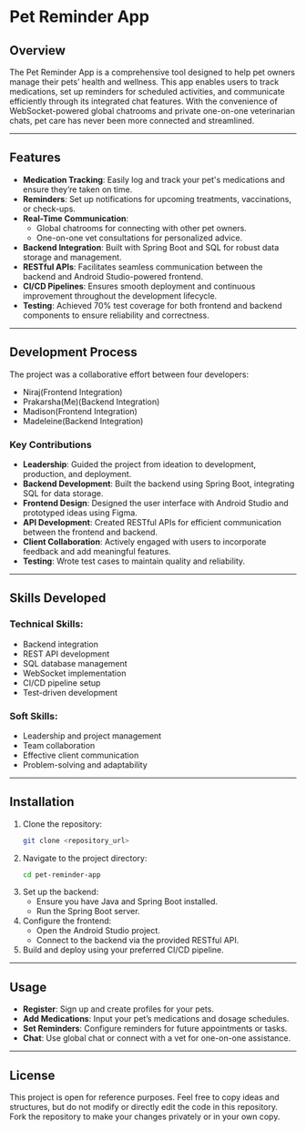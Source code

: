 # Pet Reminder App

## Overview
The Pet Reminder App is a comprehensive tool designed to help pet owners manage their pets’ health and wellness. This app enables users to track medications, set up reminders for scheduled activities, and communicate efficiently through its integrated chat features. With the convenience of WebSocket-powered global chatrooms and private one-on-one veterinarian chats, pet care has never been more connected and streamlined.

---

## Features
- **Medication Tracking**: Easily log and track your pet's medications and ensure they’re taken on time.
- **Reminders**: Set up notifications for upcoming treatments, vaccinations, or check-ups.
- **Real-Time Communication**:
  - Global chatrooms for connecting with other pet owners.
  - One-on-one vet consultations for personalized advice.
- **Backend Integration**: Built with Spring Boot and SQL for robust data storage and management.
- **RESTful APIs**: Facilitates seamless communication between the backend and Android Studio-powered frontend.
- **CI/CD Pipelines**: Ensures smooth deployment and continuous improvement throughout the development lifecycle.
- **Testing**: Achieved 70% test coverage for both frontend and backend components to ensure reliability and correctness.

---

## Development Process
The project was a collaborative effort between four developers:
- Niraj(Frontend Integration)
- Prakarsha(Me)(Backend Integration)
- Madison(Frontend Integration)
- Madeleine(Backend Integration)

### Key Contributions
- **Leadership**: Guided the project from ideation to development, production, and deployment.
- **Backend Development**: Built the backend using Spring Boot, integrating SQL for data storage.
- **Frontend Design**: Designed the user interface with Android Studio and prototyped ideas using Figma.
- **API Development**: Created RESTful APIs for efficient communication between the frontend and backend.
- **Client Collaboration**: Actively engaged with users to incorporate feedback and add meaningful features.
- **Testing**: Wrote test cases to maintain quality and reliability.

---

## Skills Developed
### Technical Skills:
- Backend integration
- REST API development
- SQL database management
- WebSocket implementation
- CI/CD pipeline setup
- Test-driven development

### Soft Skills:
- Leadership and project management
- Team collaboration
- Effective client communication
- Problem-solving and adaptability

---

## Installation
1. Clone the repository:
   ```bash
   git clone <repository_url>
   ```
2. Navigate to the project directory:
   ```bash
   cd pet-reminder-app
   ```
3. Set up the backend:
   - Ensure you have Java and Spring Boot installed.
   - Run the Spring Boot server.
4. Configure the frontend:
   - Open the Android Studio project.
   - Connect to the backend via the provided RESTful API.
5. Build and deploy using your preferred CI/CD pipeline.

---

## Usage
- **Register**: Sign up and create profiles for your pets.
- **Add Medications**: Input your pet’s medications and dosage schedules.
- **Set Reminders**: Configure reminders for future appointments or tasks.
- **Chat**: Use global chat or connect with a vet for one-on-one assistance.

---

## License
This project is open for reference purposes. Feel free to copy ideas and structures, but do not modify or directly edit the code in this repository. Fork the repository to make your changes privately or in your own copy.
